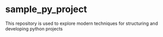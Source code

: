 # sample_py_project
This repository is used to explore modern techniques for structuring and developing python projects
